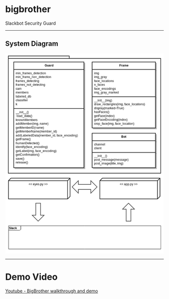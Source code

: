# bigbrother
Slackbot Security Guard

---

## System Diagram
![System Diagram](https://github.com/estefanytorres/bigbrother/blob/master/documentation/diagram.png "System Diagram")

---

# Demo Video
[Youtube - BigBrother walkthrough and demo](https://youtu.be/PDqX2kdnBGM)
